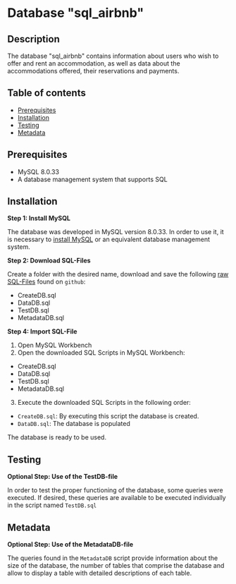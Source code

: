 # Database "sql_airbnb"

## Description

The database "sql_airbnb" contains information about users who wish to offer and rent an accommodation, as well as data about the accommodations offered, their reservations and payments.

## Table of contents
* [Prerequisites](#Prerequisites)
* [Installation](#Installation)
* [Testing](#Testing)
* [Metadata](#Metadata)

## Prerequisites
* MySQL 8.0.33
* A database management system that supports SQL

## Installation

**Step 1: Install MySQL**  

The database was developed in MySQL version 8.0.33. In order to use it, it is necessary to [install MySQL](https://www.mysql.com/de/downloads/) or an equivalent database management system.

**Step 2: Download SQL-Files**

Create a folder with the desired name, download and save the following [raw SQL-Files](https://github.com/aijimenez/DataBaseSQL/tree/main/SQLFiles) found on ``github``:

* CreateDB.sql
* DataDB.sql
* TestDB.sql
* MetadataDB.sql

**Step 4: Import SQL-File**  

1. Open MySQL Workbench
2. Open the downloaded SQL Scripts in MySQL Workbench:

* CreateDB.sql
* DataDB.sql
* TestDB.sql
* MetadataDB.sql

3. Execute the downloaded SQL Scripts in the following order:

* ``CreateDB.sql``: By executing this script the database is created.
* ``DataDB.sql``: The database is populated

The database is ready to be used.

## Testing

**Optional Step: Use of the TestDB-file**

In order to test the proper functioning of the database, some queries were executed. If desired, these queries are available to be executed individually in the script named ``TestDB.sql``

## Metadata

**Optional Step: Use of the MetadataDB-file**

The queries found in the ``MetadataDB`` script provide information about the size of the database, the number of tables that comprise the database and allow to display a table with detailed descriptions of each table.
